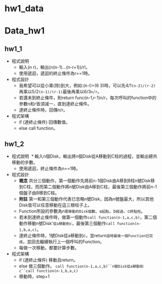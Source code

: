 # hw1_data
# Data_hw1
## hw1_1
* 程式說明
  * 輸入(n r)，輸出(n(n-1)...(n-r+1))/r!。
  * 使用遞迴，遞迴的終止條件為r==1時。
* 程式設計
  * 我希望可以從小乘(除)到大，例如:(n r)=(6 3)時，可以先4/1`(n-2)/(r-2)`再乘以5/2`(n-1)/(r-1)`最後再乘以6/3`n/r`。
  * 若還未到終止條件，則return func(n-1,r-1)n/r，每次呼叫的function中的參數n和r皆須減一，直到達終止條件。
  * 達終止條件時，回傳n/r。
* 程式架構
  * if (達終止條件) 回傳數值。
  * else call function。
## hw1_2
* 程式說明
  * 輸入n個Disk，輸出將n個Disk從A移動到C柱的過程，並輸出總共移動的步數。
  * 使用遞迴，終止條件為n==1時。
* 程式設計
  * **概念** 共分三個動作，第一個動作先將前n-1個Disk由A移到B柱n號Disk移到C柱，而而第二個動作將n號Disk由A移到C柱，最後第三個動作將前n-1個盤子由B移到C柱。
  * **附註** 第一和第三個動作代表已忽略n號Disk，因為n號盤最大，所以其他Disk皆可以任意移動在這三根柱子上。
  * Function所設的參數為n`需移動的Disk個數`、a`起點`、b`經過`、c`終點柱`。
  * 若未到達終止條件時，做第一個動作`call function(n-1,a,c,b)`，第二個動作移動n號Disk'`從a移動到c`，最後第三個動作`call function(n-1,b,a,c)`。
  * 達終止條件時，1號Disk從a移動到c，並return`這時最後一個Function已完成`，並回去繼續執行上一個呼叫的Function。
  * 每做一次移動，都要計算步數。
* 程式架構
  * if (達終止條件) 移動且return。
  * else 做三個動作。 `call function(n-1,a,c,b)``n號Disk從a移動到c``call function(n-1,b,a,c)`
  * 移動時，step+1
